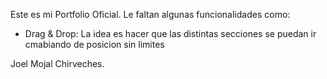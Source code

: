 Este es mi Portfolio Oficial. Le faltan algunas funcionalidades como:
  - Drag & Drop: La idea es hacer que las distintas secciones se puedan ir cmabiando de posicion sin limites

Joel Mojal Chirveches.
